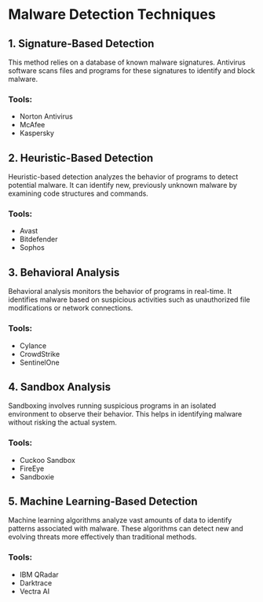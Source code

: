 # Malware Detection Techniques

## 1. Signature-Based Detection
This method relies on a database of known malware signatures. Antivirus software scans files and programs for these signatures to identify and block malware.

### Tools:
- Norton Antivirus
- McAfee
- Kaspersky

## 2. Heuristic-Based Detection
Heuristic-based detection analyzes the behavior of programs to detect potential malware. It can identify new, previously unknown malware by examining code structures and commands.

### Tools:
- Avast
- Bitdefender
- Sophos

## 3. Behavioral Analysis
Behavioral analysis monitors the behavior of programs in real-time. It identifies malware based on suspicious activities such as unauthorized file modifications or network connections.

### Tools:
- Cylance
- CrowdStrike
- SentinelOne

## 4. Sandbox Analysis
Sandboxing involves running suspicious programs in an isolated environment to observe their behavior. This helps in identifying malware without risking the actual system.

### Tools:
- Cuckoo Sandbox
- FireEye
- Sandboxie

## 5. Machine Learning-Based Detection
Machine learning algorithms analyze vast amounts of data to identify patterns associated with malware. These algorithms can detect new and evolving threats more effectively than traditional methods.

### Tools:
- IBM QRadar
- Darktrace
- Vectra AI
